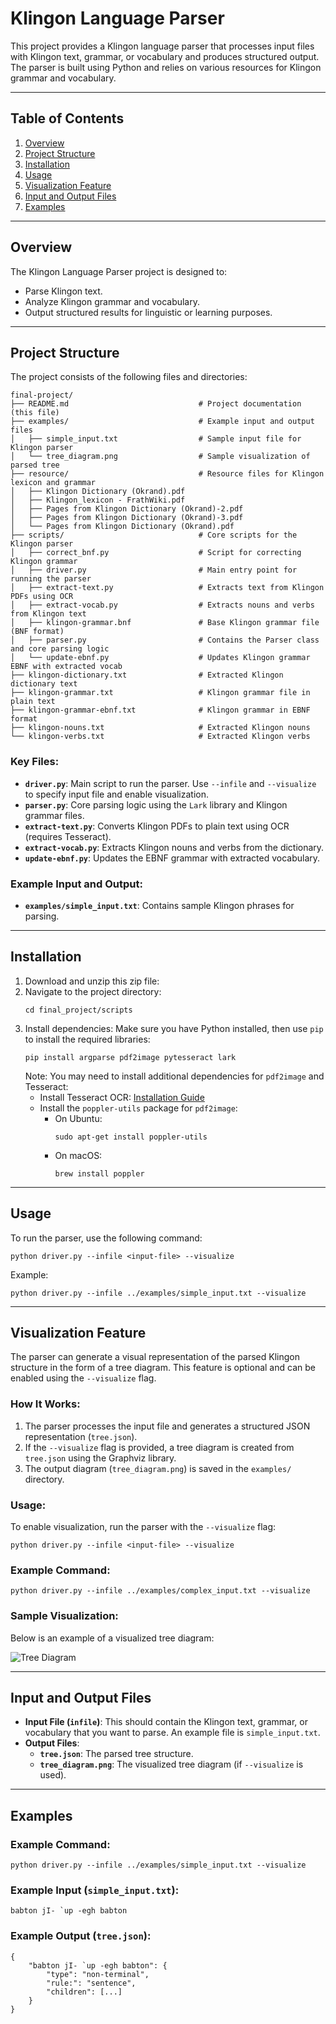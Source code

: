 # Klingon Language Parser

This project provides a Klingon language parser that processes input files with Klingon text, grammar, or vocabulary and produces structured output. The parser is built using Python and relies on various resources for Klingon grammar and vocabulary.

---

## Table of Contents

1. [Overview](#overview)
2. [Project Structure](#project-structure)
3. [Installation](#installation)
4. [Usage](#usage)
5. [Visualization Feature](#visualization-feature)
6. [Input and Output Files](#input-and-output-files)
7. [Examples](#examples)

---

## Overview

The Klingon Language Parser project is designed to:
- Parse Klingon text.
- Analyze Klingon grammar and vocabulary.
- Output structured results for linguistic or learning purposes.

---

## Project Structure

The project consists of the following files and directories:
```
final-project/
├── README.md                             # Project documentation (this file)
├── examples/                             # Example input and output files
│   ├── simple_input.txt                  # Sample input file for Klingon parser
│   └── tree_diagram.png                  # Sample visualization of parsed tree
├── resource/                             # Resource files for Klingon lexicon and grammar
│   ├── Klingon Dictionary (Okrand).pdf
│   ├── Klingon_lexicon - FrathWiki.pdf
│   ├── Pages from Klingon Dictionary (Okrand)-2.pdf
│   ├── Pages from Klingon Dictionary (Okrand)-3.pdf
│   └── Pages from Klingon Dictionary (Okrand).pdf
├── scripts/                              # Core scripts for the Klingon parser
│   ├── correct_bnf.py                    # Script for correcting Klingon grammar
│   ├── driver.py                         # Main entry point for running the parser
│   ├── extract-text.py                   # Extracts text from Klingon PDFs using OCR
│   ├── extract-vocab.py                  # Extracts nouns and verbs from Klingon text
│   ├── klingon-grammar.bnf               # Base Klingon grammar file (BNF format)
│   ├── parser.py                         # Contains the Parser class and core parsing logic
│   └── update-ebnf.py                    # Updates Klingon grammar EBNF with extracted vocab
├── klingon-dictionary.txt                # Extracted Klingon dictionary text
├── klingon-grammar.txt                   # Klingon grammar file in plain text
├── klingon-grammar-ebnf.txt              # Klingon grammar in EBNF format
├── klingon-nouns.txt                     # Extracted Klingon nouns
└── klingon-verbs.txt                     # Extracted Klingon verbs
```

### Key Files:
- **`driver.py`**: Main script to run the parser. Use `--infile` and `--visualize` to specify input file and enable visualization.
- **`parser.py`**: Core parsing logic using the `Lark` library and Klingon grammar files.
- **`extract-text.py`**: Converts Klingon PDFs to plain text using OCR (requires Tesseract).
- **`extract-vocab.py`**: Extracts Klingon nouns and verbs from the dictionary.
- **`update-ebnf.py`**: Updates the EBNF grammar with extracted vocabulary.
### Example Input and Output:
- **`examples/simple_input.txt`**: Contains sample Klingon phrases for parsing.

---

## Installation

1. Download and unzip this zip file:
2. Navigate to the project directory:
   ```
   cd final_project/scripts
   ```
3. Install dependencies:
   Make sure you have Python installed, then use `pip` to install the required libraries:
   ```
   pip install argparse pdf2image pytesseract lark
   ```
   Note: You may need to install additional dependencies for `pdf2image` and Tesseract:
   - Install Tesseract OCR: [Installation Guide](https://github.com/tesseract-ocr/tesseract)
   - Install the `poppler-utils` package for `pdf2image`:
     - On Ubuntu:
       ```
       sudo apt-get install poppler-utils
       ```
     - On macOS:
       ```
       brew install poppler
       ```

---

## Usage

To run the parser, use the following command:
```
python driver.py --infile <input-file> --visualize
```

Example:
```
python driver.py --infile ../examples/simple_input.txt --visualize
```

---

## Visualization Feature

The parser can generate a visual representation of the parsed Klingon structure in the form of a tree diagram. This feature is optional and can be enabled using the `--visualize` flag.

### How It Works:
1. The parser processes the input file and generates a structured JSON representation (`tree.json`).
2. If the `--visualize` flag is provided, a tree diagram is created from `tree.json` using the Graphviz library.
3. The output diagram (`tree_diagram.png`) is saved in the `examples/` directory.

### Usage:
To enable visualization, run the parser with the `--visualize` flag:
```
python driver.py --infile <input-file> --visualize
```

### Example Command:
```
python driver.py --infile ../examples/complex_input.txt --visualize
```

### Sample Visualization:
Below is an example of a visualized tree diagram:

![Tree Diagram](../examples/tree_diagram.png)

---

## Input and Output Files

- **Input File (`infile`)**: This should contain the Klingon text, grammar, or vocabulary that you want to parse. An example file is `simple_input.txt`.
- **Output Files**:
  - **`tree.json`**: The parsed tree structure.
  - **`tree_diagram.png`**: The visualized tree diagram (if `--visualize` is used).

---

## Examples

### Example Command:
```
python driver.py --infile ../examples/simple_input.txt --visualize
```

### Example Input (`simple_input.txt`):
```
babton jI- `up -egh babton
```

### Example Output (`tree.json`):
```
{
    "babton jI- `up -egh babton": {
        "type": "non-terminal",
        "rule:": "sentence",
        "children": [...]
    }
}
```
